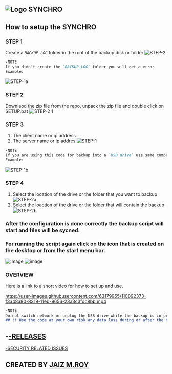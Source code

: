## ![Logo](https://user-images.githubusercontent.com/63179955/110835559-f6c15b80-82c4-11eb-9105-546daa2c3b42.png) SYNCHRO  

## How to setup the SYNCHRO

### STEP 1
Create a *`BACKUP_LOG`* folder in the root of the backup disk or folder
![STEP-2](https://user-images.githubusercontent.com/63179955/110827877-80206000-82bc-11eb-85de-18654c8f6b9f.gif)
```markdown
-NOTE
If you didn't create the `BACKUP_LOG` folder you will get a error
Example:
```
![STEP-1a](https://user-images.githubusercontent.com/63179955/110830930-bf9c7b80-82bf-11eb-8b1d-b841735c880c.gif)

### STEP 2
Downlaod the zip file from the repo, unpack the zip file and double click on SETUP.bat
![STEP-2 1](https://user-images.githubusercontent.com/63179955/110831339-26ba3000-82c0-11eb-9330-409f535b4a57.gif)

### STEP 3
1. The client name or ip address
2. The server name or ip addres
![STEP-1](https://user-images.githubusercontent.com/63179955/110814184-39783900-82af-11eb-84cd-e58d63960f18.gif)
```markdown
-NOTE
If you are using this code for backup into a `USB drive` use same computer name or ip address for client and server system
Example:
```
![STEP-1b](https://user-images.githubusercontent.com/63179955/110826160-ceccfa80-82ba-11eb-869e-9a5530fa4089.gif)

### STEP 4
1. Select the location of the drive or the folder that you want to backup
![STEP-2a](https://user-images.githubusercontent.com/63179955/110829336-fffafa00-82bd-11eb-8b5c-0b92ce120f3e.gif)
2. Select the loaction of the drive or the folder that will contain the backup
![STEP-2b](https://user-images.githubusercontent.com/63179955/110829442-20c34f80-82be-11eb-80da-ca1a92210815.gif)

### After the configuration is done correctly the backup script will start and files will be sycned.
### For running the script again click on the icon that is created on the desktop or from the start menu bar.
![image](https://user-images.githubusercontent.com/63179955/110836929-a77c2a80-82c6-11eb-819d-cc15fecc8892.png)
![image](https://user-images.githubusercontent.com/63179955/110837088-d4c8d880-82c6-11eb-8704-bb88f5949f58.png)

### OVERVIEW
Here is a link to a short video for how to set up and use.

https://user-images.githubusercontent.com/63179955/110892373-f3a48a80-8319-11eb-9656-23a3c3fdc8bb.mp4

```markdown
-NOTE
Do not switch network or unplug the USB drive while the backup is in progress data might me lost.
## !! Use the code at your own risk any data loss during or after the backup process i will not be responsible.!!
```
## -<a href=https://github.com/Ozymandis500/SYNCHRO/releases>-RELEASES </a>
<a href=SECURITY.md>-SECURITY RELATED ISSUES</a>
## CREATED BY <a href=https://github.com/Ozymandis500>JAIZ M.ROY</a>




